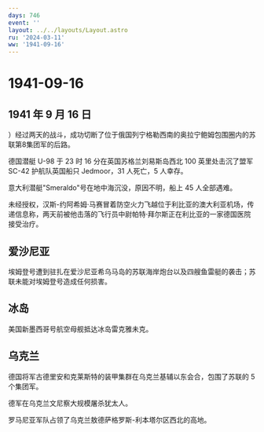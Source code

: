 ```yaml
---
days: 746
event: ''
layout: ../../layouts/Layout.astro
ru: '2024-03-11'
ww: '1941-09-16'
---
```


# 1941-09-16

## 1941 年 9 月 16 日

）经过两天的战斗，成功切断了位于俄国列宁格勒西南的奥拉宁鲍姆包围圈内的苏联第8集团军的后路。

德国潜艇 U-98 于 23 时 16 分在英国苏格兰刘易斯岛西北 100
英里处击沉了盟军 SC-42 护航队英国船只 Jedmoor，31 人死亡，5 人幸存。

意大利潜艇"Smeraldo"号在地中海沉没，原因不明，船上 45 人全部遇难。

未经授权，汉斯-约阿希姆·马赛冒着防空火力飞越位于利比亚的澳大利亚机场，传递信息称，两天前被他击落的飞行员中尉帕特·拜尔斯正在利比亚的一家德国医院接受治疗。

## 爱沙尼亚

埃姆登号遭到驻扎在爱沙尼亚希乌马岛的苏联海岸炮台以及四艘鱼雷艇的袭击；苏联未能对埃姆登号造成任何损害。

## 冰岛

美国新墨西哥号航空母舰抵达冰岛雷克雅未克。

## 乌克兰

德国将军古德里安和克莱斯特的装甲集群在乌克兰基辅以东会合，包围了苏联的 5
个集团军。

德军在乌克兰文尼察大规模屠杀犹太人。

罗马尼亚军队占领了乌克兰敖德萨格罗斯-利本塔尔区西北的高地。